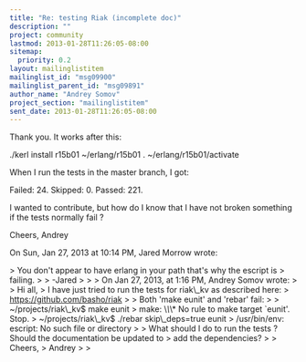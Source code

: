 ```yaml
---
title: "Re: testing Riak (incomplete doc)"
description: ""
project: community
lastmod: 2013-01-28T11:26:05-08:00
sitemap:
  priority: 0.2
layout: mailinglistitem
mailinglist_id: "msg09900"
mailinglist_parent_id: "msg09891"
author_name: "Andrey Somov"
project_section: "mailinglistitem"
sent_date: 2013-01-28T11:26:05-08:00
---
```



Thank you. It works after this:

./kerl install r15b01 ~/erlang/r15b01
. ~/erlang/r15b01/activate


When I run the tests in the master branch, I got:

 Failed: 24. Skipped: 0. Passed: 221.

I wanted to contribute, but how do I know that I have not broken something
if the tests normally fail ?

Cheers,
Andrey


On Sun, Jan 27, 2013 at 10:14 PM, Jared Morrow  wrote:

&gt; You don't appear to have erlang in your path that's why the escript is
&gt; failing.
&gt;
&gt; -Jared
&gt;
&gt;
&gt; On Jan 27, 2013, at 1:16 PM, Andrey Somov  wrote:
&gt;
&gt; Hi all,
&gt; I have just tried to run the tests for riak\\_kv as described here:
&gt; https://github.com/basho/riak
&gt;
&gt; Both 'make eunit' and 'rebar' fail:
&gt;
&gt; ~/projects/riak\\_kv$ make eunit
&gt; make: \\*\\*\\* No rule to make target `eunit'. Stop.
&gt; ~/projects/riak\\_kv$ ./rebar skip\\_deps=true eunit
&gt; /usr/bin/env: escript: No such file or directory
&gt;
&gt; What should I do to run the tests ? Should the documentation be updated to
&gt; add the dependencies?
&gt;
&gt; Cheers,
&gt; Andrey
&gt;
&gt;

